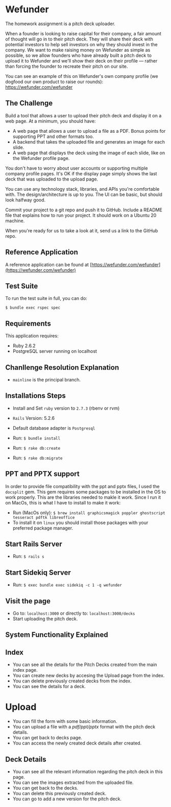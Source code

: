 Wefunder
================
The homework assignment is a pitch deck uploader.

When a founder is looking to raise capital for their company, a fair amount of thought will go in to their pitch deck. They will share their deck with potential investors to help sell investors on why they should invest in the company.
We want to make raising money on Wefunder as simple as possible, so we allow founders who have already built a pitch deck to upload it to Wefunder and we'll show their deck on their profile — rather than forcing the founder to recreate their pitch on our site.

You can see an example of this on Wefunder's own company profile (we dogfood our own product to raise our rounds): https://wefunder.com/wefunder

## The Challenge
Build a tool that allows a user to upload their pitch deck and display it on a web page.
At a minimum, you should have:
- A web page that allows a user to upload a file as a PDF. Bonus points for supporting PPT and other formats too.
- A backend that takes the uploaded file and generates an image for each slide.
- A web page that displays the deck using the image of each slide, like on the Wefunder profile page.

You don't have to worry about user accounts or supporting multiple company profile pages. It's OK if the display page simply shows the last deck that was uploaded to the upload page.

You can use any technology stack, libraries, and APIs you're comfortable with. The design/architecture is up to you. The UI can be basic, but should look halfway good.

Commit your project to a git repo and push it to GitHub. Include a README file that explains how to run your project. It should work on a Ubuntu 20 machine.

When you're ready for us to take a look at it, send us a link to the GitHub repo.


Reference Application
---------------------
A reference application can be found at [https://wefunder.com/wefunder](https://wefunder.com/wefunder)


Test Suite
----------
To run the test suite in full, you can do:

``
$ bundle exec rspec spec
``

Requirements
-------------

This application requires:

- Ruby 2.6.2
- PostgreSQL server running on localhost

Chanllenge Resolution Explanation
----------------
- `mainline` is the principal branch.


Installations Steps
----------------
- Install and Set `ruby` version to `2.7.3` (rbenv or rvm)
- `Rails` Version: 5.2.6
- Default database adapter is `Postgresql`

- Run: `$ bundle install`
- Run: `$ rake db:create`
- Run: `$ rake db:migrate`

PPT and PPTX support
----------------
In order to provide file compatibility with the ppt and pptx files, I used the `docsplit` gem. This gem requires some packages to be installed in the OS to work properly. This are the libraries needed to makle it work.
Since I run it on MacOs, this is what I have to install to make it work:
- Run (MacOs only): `$ brew install graphicsmagick poppler ghostscript tesseract pdftk libreoffice`
- To install it on `linux` you should install those packages with your preferred package manager.

Start Rails Server
----------------
- Run: `$ rails s`

Start Sidekiq Server
----------------
- Run: `$ exec bundle exec sidekiq -c 1 -q wefunder`

Visit the page
----------------
- Go to: `localhost:3000` 
  or directly to: `localhost:3000/decks`
- Start uploading the pitch deck.

System Functionality Explained
----------------

## Index
  - You can see all the details for the Pitch Decks created from the main index page.
  - You can create new decks by accesing the Upload page from the index.
  - You can delete previously created decks from the index.
  - You can see the details for a deck.

# Upload
  - You can fill the form with some basic information.
  - You can upload a file with a *pdf/ppt/pptx* format with the pitch deck details.
  - You can get back to decks page.
  - You can access the newly created deck details after created.

## Deck Details
  - You can see all the relevant information regarding the pitch deck in this page.
  - You can see the images extracted from the uploaded file.
  - You can get back to the decks.
  - You can delete this previously created deck.
  - You can go to add a new version for the pitch deck.

